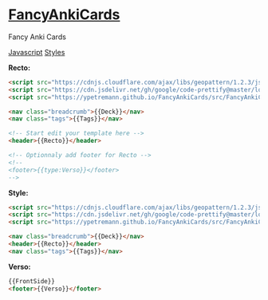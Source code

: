 # [FancyAnkiCards](https://ypetremann.github.io/FancyAnkiCards/)
Fancy Anki Cards

[Javascript](src/FancyAnkiCards.js)
[Styles](src/FancyAnkiCards.css)

**Recto:**
```html
<script src="https://cdnjs.cloudflare.com/ajax/libs/geopattern/1.2.3/js/geopattern.min.js"></script>
<script src="https://cdn.jsdelivr.net/gh/google/code-prettify@master/loader/run_prettify.js"></script>
<script src="https://ypetremann.github.io/FancyAnkiCards/src/FancyAnkiCards.js"></script>

<nav class="breadcrumb">{{Deck}}</nav>
<nav class="tags">{{Tags}}</nav>

<!-- Start edit your template here -->
<header>{{Recto}}</header>

<!-- Optionnaly add footer for Recto -->
<!--
<footer>{{type:Verso}}</footer>
-->
```

**Style:**
```html
<script src="https://cdnjs.cloudflare.com/ajax/libs/geopattern/1.2.3/js/geopattern.min.js"></script>
<script src="https://cdn.jsdelivr.net/gh/google/code-prettify@master/loader/run_prettify.js"></script>
<script src="https://ypetremann.github.io/FancyAnkiCards/src/FancyAnkiCards.js"></script>

<nav class="breadcrumb">{{Deck}}</nav>
<header>{{Recto}}</header>
<nav class="tags">{{Tags}}</nav>
```

**Verso:**
```html
{{FrontSide}}
<footer>{{Verso}}</footer>
```
